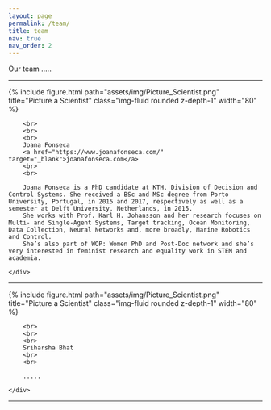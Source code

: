 ```yaml
---
layout: page
permalink: /team/
title: team
nav: true
nav_order: 2
---
```


Our team .....

-----------------------------------------------------------------------

<div class="row justify-content-sm-center">
    <div class="col-sm-4 mt-3 mt-md-0">
        {% include figure.html path="assets/img/Picture_Scientist.png" title="Picture a Scientist" class="img-fluid rounded z-depth-1" width="80" %}
    </div>
    <div class="col-sm-6 mt-3 mt-md-0">

        <br>
        <br>
        <br>
        Joana Fonseca
        <a href="https://www.joanafonseca.com/" target="_blank">joanafonseca.com</a>
        <br>
        <br>

        Joana Fonseca is a PhD candidate at KTH, Division of Decision and Control Systems. She received a BSc and MSc degree from Porto University, Portugal, in 2015 and 2017, respectively as well as a semester at Delft University, Netherlands, in 2015. 
        She works with Prof. Karl H. Johansson and her research focuses on Multi- and Single-Agent Systems, Target tracking, Ocean Monitoring, Data Collection, Neural Networks and, more broadly, Marine Robotics and Control. 
        She’s also part of WOP: Women PhD and Post-Doc network and she’s very interested in feminist research and equality work in STEM and academia.

    </div>
</div>

-----------------------------------------------------------------------

<div class="row justify-content-sm-center">
    <div class="col-sm-4 mt-3 mt-md-0">
        {% include figure.html path="assets/img/Picture_Scientist.png" title="Picture a Scientist" class="img-fluid rounded z-depth-1" width="80" %}
    </div>
    <div class="col-sm-6 mt-3 mt-md-0">

        <br>
        <br>
        <br>
        Sriharsha Bhat
        <br>
        <br>

        .....

    </div>
</div>

-------------------------------------------------

